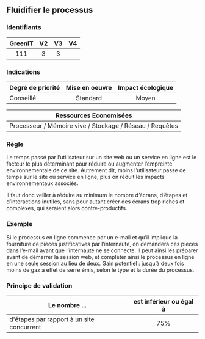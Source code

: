 ## Fluidifier le processus

### Identifiants

| GreenIT |  V2  |  V3  |  V4  |
|:-------:|:----:|:----:|:----:|
|   111   | 3  | 3  |      |

### Indications

| Degré de priorité |      Mise en oeuvre       |  Impact écologique    | 
|-------------------|:-------------------------:|:---------------------:|
| Conseillé         | Standard                  | Moyen                 | 


|Ressources Economisées                                      |
|:----------------------------------------------------------:|
|Processeur / Mémoire vive / Stockage / Réseau / Requêtes    |

### Règle

Le temps passé par l’utilisateur sur un site web ou un service en ligne est le facteur le plus déterminant pour réduire 
ou augmenter l’empreinte environnementale de ce site. Autrement dit, moins l’utilisateur passe de temps sur le site ou 
service en ligne, plus on réduit les impacts environnementaux associés.

Il faut donc veiller à réduire au minimum le nombre d’écrans, d’étapes et d’interactions inutiles, 
sans pour autant créer des écrans trop riches et complexes, qui seraient alors contre-productifs.

### Exemple

Si le processus en ligne commence par un e-mail et qu’il implique la fourniture de pièces justificatives par l’internaute,
on demandera ces pièces dans l’e-mail avant que l’internaute ne se connecte. Il peut ainsi les préparer avant de démarrer la session web,
et compléter ainsi le processus en ligne en une seule session au lieu de deux.
Gain potentiel : jusqu’à deux fois moins de gaz à effet de serre émis, selon le type et la durée du processus.

### Principe de validation

| Le nombre ...     | est inférieur ou égal à   |  
|-------------------|:-------------------------:|
| d'étapes par rapport à un site concurrent |   75%   |
